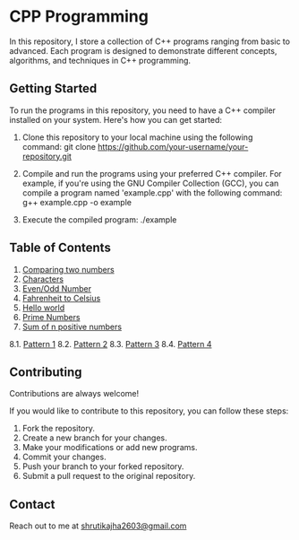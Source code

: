 
# CPP Programming

In this repository, I store a collection of C++ programs ranging from basic to advanced. Each program is designed to demonstrate different concepts, algorithms, and techniques in C++ programming.


## Getting Started
To run the programs in this repository, you need to have a C++ compiler installed on your system. Here's how you can get started:

1. Clone this repository to your local machine using the following command:
git clone https://github.com/your-username/your-repository.git

2. Compile and run the programs using your preferred C++ compiler. For example, if you're using the GNU Compiler Collection (GCC), you can compile a program named 'example.cpp' with the following command:
g++ example.cpp -o example

3. Execute the compiled program:
./example


    
## Table of Contents

1. [Comparing two numbers](https://github.com/shrutika2603/cpp_programming/blob/main/2.cpp)
2. [Characters](https://github.com/shrutika2603/cpp_programming/blob/main/ch.cpp)
3. [Even/Odd Number](https://github.com/shrutika2603/cpp_programming/blob/main/even_odd.cpp)
4. [Fahrenheit to Celsius](https://github.com/shrutika2603/cpp_programming/blob/main/f_to_c.cpp)
5. [Hello world](https://github.com/shrutika2603/cpp_programming/blob/main/hello.cpp)
6. [Prime Numbers](https://github.com/shrutika2603/cpp_programming/blob/main/prime.cpp)
7. [Sum of n positive numbers](https://github.com/shrutika2603/cpp_programming/blob/main/sum.cpp)

8.1. [Pattern 1](https://github.com/shrutika2603/cpp_programming/blob/main/patterns/pattern1.cpp)
8.2. [Pattern 2](https://github.com/shrutika2603/cpp_programming/blob/main/patterns/pattern2.cpp)
8.3. [Pattern 3](https://github.com/shrutika2603/cpp_programming/blob/main/patterns/pattern3.cpp)
8.4. [Pattern 4](https://github.com/shrutika2603/cpp_programming/blob/main/patterns/pattern4.cpp)


## Contributing

Contributions are always welcome!

If you would like to contribute to this repository, you can follow these steps:

1. Fork the repository.
2. Create a new branch for your changes.
3. Make your modifications or add new programs.
4. Commit your changes.
5. Push your branch to your forked repository.
6. Submit a pull request to the original repository.


## Contact
Reach out to me at shrutikajha2603@gmail.com
